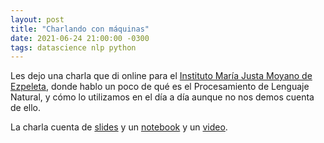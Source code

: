 ```yaml
---
layout: post
title: "Charlando con máquinas"
date: 2021-06-24 21:00:00 -0300
tags: datascience nlp python
---
```


Les dejo una charla que di online para el
[Instituto María Justa Moyano de Ezpeleta](http://www.colegioezpeleta.edu.ar/),
donde hablo un poco de qué es el Procesamiento de Lenguaje Natural, y cómo
lo utilizamos en el día a día aunque no nos demos cuenta de ello.

La charla cuenta de
[slides](https://docs.google.com/presentation/d/1l5Kwxqf-rarM7D-R-LIukZ5qWp0xWHzJfP9sIKs71nw/edit?usp=sharing)
y un
[notebook](https://colab.research.google.com/drive/1WiV_UG8sfsgHijThCBNgFOVuOG0MOY1S?usp=sharing)
y un [video](https://www.youtube.com/watch?v=CPaC09_STo4).
